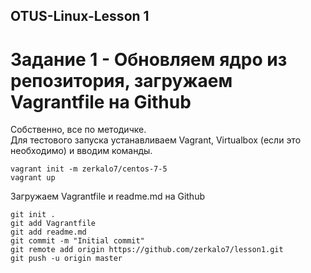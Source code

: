 ## OTUS-Linux-Lesson 1
# Задание 1 - Обновляем ядро из репозитория, загружаем Vagrantfile на Github    
Собственно, все по методичке.    
Для тестового запуска устанавливаем Vagrant, Virtualbox (если это необходимо) и вводим команды.  
```
vagrant init -m zerkalo7/centos-7-5
vagrant up
```

Загружаем Vagrantfile и readme.md на Github  
```
git init .
git add Vagrantfile
git add readme.md
git commit -m "Initial commit"
git remote add origin https://github.com/zerkalo7/lesson1.git
git push -u origin master
```

